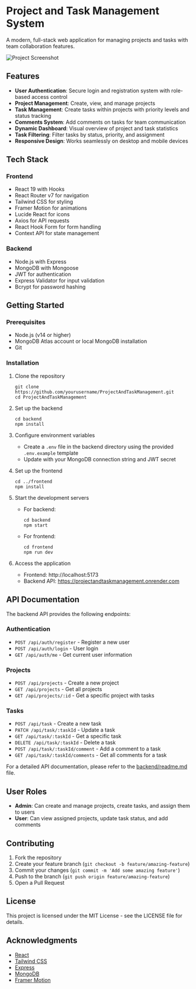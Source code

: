 # Project and Task Management System

A modern, full-stack web application for managing projects and tasks with team collaboration features.

![Project Screenshot](frontend/public/screenshot.png)

## Features

- **User Authentication**: Secure login and registration system with role-based access control
- **Project Management**: Create, view, and manage projects
- **Task Management**: Create tasks within projects with priority levels and status tracking
- **Comments System**: Add comments on tasks for team communication
- **Dynamic Dashboard**: Visual overview of project and task statistics
- **Task Filtering**: Filter tasks by status, priority, and assignment
- **Responsive Design**: Works seamlessly on desktop and mobile devices

## Tech Stack

### Frontend

- React 19 with Hooks
- React Router v7 for navigation
- Tailwind CSS for styling
- Framer Motion for animations
- Lucide React for icons
- Axios for API requests
- React Hook Form for form handling
- Context API for state management

### Backend

- Node.js with Express
- MongoDB with Mongoose
- JWT for authentication
- Express Validator for input validation
- Bcrypt for password hashing

## Getting Started

### Prerequisites

- Node.js (v14 or higher)
- MongoDB Atlas account or local MongoDB installation
- Git

### Installation

1. Clone the repository

   ```
   git clone https://github.com/yourusername/ProjectAndTaskManagement.git
   cd ProjectAndTaskManagement
   ```

2. Set up the backend

   ```
   cd backend
   npm install
   ```

3. Configure environment variables

   - Create a `.env` file in the backend directory using the provided `.env.example` template
   - Update with your MongoDB connection string and JWT secret

4. Set up the frontend

   ```
   cd ../frontend
   npm install
   ```

5. Start the development servers

   - For backend:
     ```
     cd backend
     npm start
     ```
   - For frontend:
     ```
     cd frontend
     npm run dev
     ```

6. Access the application
   - Frontend: http://localhost:5173
   - Backend API: https://projectandtaskmanagement.onrender.com

## API Documentation

The backend API provides the following endpoints:

### Authentication

- `POST /api/auth/register` - Register a new user
- `POST /api/auth/login` - User login
- `GET /api/auth/me` - Get current user information

### Projects

- `POST /api/projects` - Create a new project
- `GET /api/projects` - Get all projects
- `GET /api/projects/:id` - Get a specific project with tasks

### Tasks

- `POST /api/task` - Create a new task
- `PATCH /api/task/:taskId` - Update a task
- `GET /api/task/:taskId` - Get a specific task
- `DELETE /api/task/:taskId` - Delete a task
- `POST /api/task/:taskId/comment` - Add a comment to a task
- `GET /api/task/:taskId/comments` - Get all comments for a task

For a detailed API documentation, please refer to the [backend/readme.md](backend/readme.md) file.

## User Roles

- **Admin**: Can create and manage projects, create tasks, and assign them to users
- **User**: Can view assigned projects, update task status, and add comments

## Contributing

1. Fork the repository
2. Create your feature branch (`git checkout -b feature/amazing-feature`)
3. Commit your changes (`git commit -m 'Add some amazing feature'`)
4. Push to the branch (`git push origin feature/amazing-feature`)
5. Open a Pull Request

## License

This project is licensed under the MIT License - see the LICENSE file for details.

## Acknowledgments

- [React](https://reactjs.org/)
- [Tailwind CSS](https://tailwindcss.com/)
- [Express](https://expressjs.com/)
- [MongoDB](https://www.mongodb.com/)
- [Framer Motion](https://www.framer.com/motion/)
